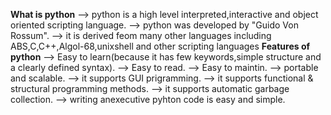 **What is python**
--> python is a high level interpreted,interactive and object oriented scripting language.
--> python was developed by "Guido Von Rossum".
--> it is derived feom many other languages including ABS,C,C++,Algol-68,unixshell and other scripting languages
**Features of python**
--> Easy to learn(because it has few keywords,simple structure and a clearly defined syntax).
--> Easy to read.
--> Easy to maintin.
--> portable and scalable.
--> it supports GUI prigramming.
--> it supports functional & structural programming methods.
--> it supports automatic garbage collection.
--> writing anexecutive pyhton code is easy and simple.
